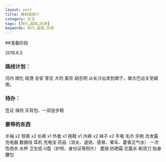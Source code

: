 ```yaml
---
layout: post
title: 暑假越南行
category: 生活
tags: [旅行,越南,穷游]
keywords: 旅行,越南,穷游
---
```


##准备阶段

2016.6.3

### 路线计划：

河内 顺化 岘港 会安 芽庄 大叻 美奈 胡志明
从长沙出发到南宁，做大巴出关至越南。

### 待办：

签证 保险 买背包、一双徒步鞋

### 要带的东西

半袖 x2
短裤 x2
长裤 x1
外套 x1
拖鞋 x1
内裤 x2
袜子 x2
手电
毛巾
牙刷
洗发露
充电器
数据线
耳机
充电宝
药品（消炎、退烧、感冒、晕车、藿香正气水）
一次性雨衣
水杯
卫生纸
U盘（护照、身份证等照片）
墨镜
防晒霜
花露水
剃须刀
贴身腰包
